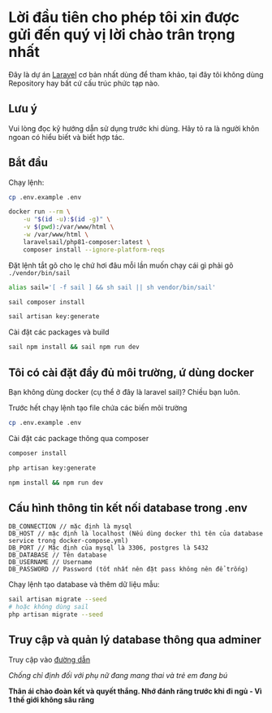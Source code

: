 # Lời đầu tiên cho phép tôi xin được gửi đến quý vị lời chào trân trọng nhất

Đây là dự án [Laravel](https://laravel.com/) cơ bản nhất dùng để tham khảo, tại đây tôi không dùng Repository hay bất cứ cấu trúc phức tạp nào.

## Lưu ý

Vui lòng đọc kỹ hướng dẫn sử dụng trước khi dùng. Hãy tỏ ra là người khôn ngoan có hiểu biết và biết hợp tác.

## Bắt đầu

Chạy lệnh:

```bash
cp .env.example .env
```

```bash
docker run --rm \
    -u "$(id -u):$(id -g)" \
    -v $(pwd):/var/www/html \
    -w /var/www/html \
    laravelsail/php81-composer:latest \
    composer install --ignore-platform-reqs
```

Đặt lệnh tắt gõ cho lẹ chứ hơi đâu mỗi lần muốn chạy cái gì phải gõ `./vendor/bin/sail`

```bash
alias sail='[ -f sail ] && sh sail || sh vendor/bin/sail'
```

```bash
sail composer install
```

```bash
sail artisan key:generate
```

Cài đặt các packages và build

```bash
sail npm install && sail npm run dev
```

## Tôi có cài đặt đầy đủ môi trường, ứ dùng docker

Bạn không dùng docker (cụ thể ở đây là laravel sail)? Chiều bạn luôn.

Trước hết chạy lệnh tạo file chứa các biến môi trường

```bash
cp .env.example .env
```

Cài đặt các package thông qua composer

```bash
composer install
```

```bash
php artisan key:generate
```

```bash
npm install && npm run dev
```

## Cấu hình thông tin kết nối database trong .env

```text
DB_CONNECTION // mặc định là mysql
DB_HOST // mặc định là localhost (Nếu dùng docker thì tên của database service trong docker-compose.yml)
DB_PORT // Mặc định của mysql là 3306, postgres là 5432
DB_DATABASE // Tên database
DB_USERNAME // Username
DB_PASSWORD // Password (tốt nhất nên đặt pass không nên để trống)
```

Chạy lệnh tạo database và thêm dữ liệu mẫu:

```bash
sail artisan migrate --seed
# hoặc không dùng sail
php artisan migrate --seed
```

## Truy cập và quản lý database thông qua adminer

Truy cập vào [đường dẫn](http://localhost:8084/?server=mysql&username=sail)

_Chống chỉ định đối với phụ nữ đang mang thai và trẻ em đang bú_

**Thân ái chào đoàn kết và quyết thắng. Nhớ đánh răng trước khi đi ngủ - Vì 1 thế giới không sâu răng**

